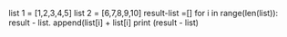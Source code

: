 list 1 = [1,2,3,4,5]
list 2 = [6,7,8,9,10]
result-list =[]
for i in range(len(list)):
result - list. append(list[i] + list[i]
 print (result - list)
 
